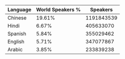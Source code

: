 
| Language | World Speakers %     | Speakers   |
| ---  | ---                  | ---        |
| Chinese | 19.61%               | 1191843539 |
| Hindi | 6.67%                | 405633070  |
| Spanish | 5.84%                | 355029462  |
| English | 5.71%                | 347077867  |
| Arabic | 3.85%                | 233839238  |